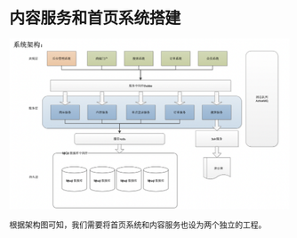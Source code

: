 # 内容服务和首页系统搭建

![](../../../.gitbook/assets/image%20%2853%29.png)

根据架构图可知，我们需要将首页系统和内容服务也设为两个独立的工程。




